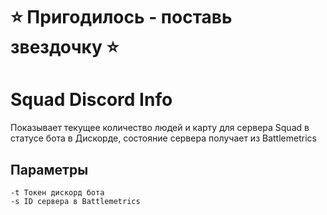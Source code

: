 # ⭐ Пригодилось - поставь звездочку ⭐
# Squad Discord Info
Показывает текущее количество людей и карту для сервера Squad в статусе бота в Дискорде, состояние сервера получает из Battlemetrics

## Параметры

```
-t Токен дискорд бота
-s ID сервера в Battlemetrics
```
